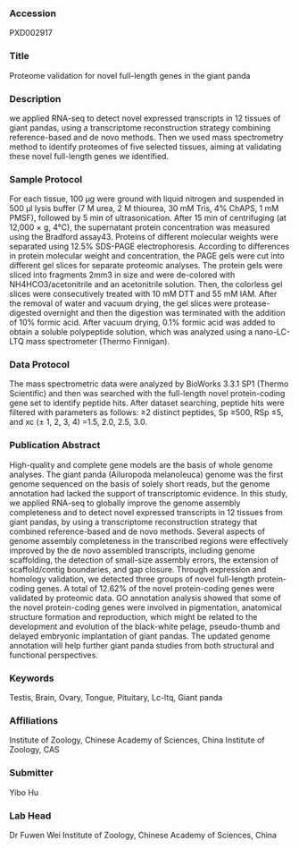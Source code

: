 ### Accession
PXD002917

### Title
Proteome validation for novel full-length genes in the giant panda

### Description
we applied RNA-seq to detect novel expressed transcripts in 12  tissues of giant pandas, using a transcriptome reconstruction strategy combining reference-based and de novo methods. Then we used mass spectrometry method to identify proteomes of five selected tissues, aiming at validating these novel full-length genes we identified.

### Sample Protocol
For each tissue, 100 μg were ground with liquid nitrogen and suspended in 500 μl lysis buffer (7 M urea, 2 M thiourea, 30 mM Tris, 4% ChAPS, 1 mM PMSF), followed by 5 min of ultrasonication. After 15 min of centrifuging (at 12,000 × g, 4°C), the supernatant protein concentration was measured using the Bradford assay43. Proteins of different molecular weights were separated using 12.5% SDS-PAGE electrophoresis. According to differences in protein molecular weight and concentration, the PAGE gels were cut into different gel slices for separate proteomic analyses. The protein gels were sliced into fragments 2mm3 in size and were de-colored with NH4HCO3/acetonitrile and an acetonitrile solution. Then, the colorless gel slices were consecutively treated with 10 mM DTT and 55 mM IAM. After the removal of water and vacuum drying, the gel slices were protease-digested overnight and then the digestion was terminated with the addition of 10% formic acid. After vacuum drying, 0.1% formic acid was added to obtain a soluble polypeptide solution, which was analyzed using a nano-LC-LTQ mass spectrometer (Thermo Finnigan).

### Data Protocol
The mass spectrometric data were analyzed by BioWorks 3.3.1 SP1 (Thermo Scientific) and then was searched with the full-length novel protein-coding gene set  to identify peptide hits. After dataset searching, peptide hits were filtered with parameters as follows: ≥2 distinct peptides, Sp ≥500, RSp ≤5, and xc (± 1, 2, 3, 4) =1.5, 2.0, 2.5, 3.0.

### Publication Abstract
High-quality and complete gene models are the basis of whole genome analyses. The giant panda (Ailuropoda melanoleuca) genome was the first genome sequenced on the basis of solely short reads, but the genome annotation had lacked the support of transcriptomic evidence. In this study, we applied RNA-seq to globally improve the genome assembly completeness and to detect novel expressed transcripts in 12 tissues from giant pandas, by using a transcriptome reconstruction strategy that combined reference-based and de novo methods. Several aspects of genome assembly completeness in the transcribed regions were effectively improved by the de novo assembled transcripts, including genome scaffolding, the detection of small-size assembly errors, the extension of scaffold/contig boundaries, and gap closure. Through expression and homology validation, we detected three groups of novel full-length protein-coding genes. A total of 12.62% of the novel protein-coding genes were validated by proteomic data. GO annotation analysis showed that some of the novel protein-coding genes were involved in pigmentation, anatomical structure formation and reproduction, which might be related to the development and evolution of the black-white pelage, pseudo-thumb and delayed embryonic implantation of giant pandas. The updated genome annotation will help further giant panda studies from both structural and functional perspectives.

### Keywords
Testis, Brain, Ovary, Tongue, Pituitary, Lc-ltq, Giant panda

### Affiliations
Institute of Zoology, Chinese Academy of Sciences, China
Institute of Zoology, CAS

### Submitter
Yibo Hu

### Lab Head
Dr Fuwen Wei
Institute of Zoology, Chinese Academy of Sciences, China


